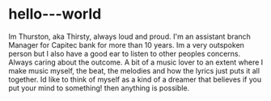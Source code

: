 # hello---world
Im Thurston, aka Thirsty, always loud and proud. I'm an assistant branch Manager for Capitec bank for more than 10 years. Im a very outspoken person but I also have a good ear to listen to other peoples concerns. Always caring about the outcome. A bit of a music lover to an extent where I make music myself, the beat, the melodies and how the lyrics just puts it all together. Id like to think of myself as a kind of a dreamer that believes if you put your mind to something! then anything is possible.
